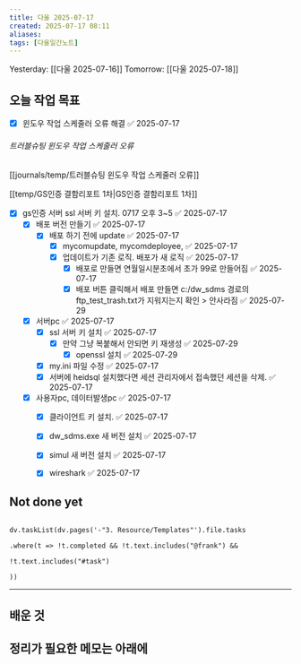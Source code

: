 ```yaml
---
title: 다울 2025-07-17
created: 2025-07-17 08:11
aliases: 
tags: [다울일간노트]
---
```



Yesterday: [[다울 2025-07-16]] 
Tomorrow: [[다울 2025-07-18]] 



## 오늘 작업 목표
- [x] 윈도우 작업 스케줄러 오류 해결 ✅ 2025-07-17
###### 트러블슈팅 윈도우 작업 스케줄러 오류
[[journals/temp/트러블슈팅 윈도우 작업 스케줄러 오류]]


[[temp/GS인증 결함리포트 1차|GS인증 결함리포트 1차]]
- [x] gs인증 서버 ssl 서버 키 설치. 0717 오후 3~5 ✅ 2025-07-17
	- [x] 배포 버전 만들기 ✅ 2025-07-17
		- [x] 배포 하기 전에 update ✅ 2025-07-17
			- [x] mycomupdate, mycomdeployee, ✅ 2025-07-17
			- [x] 업데이트가 기존 로직. 배포가 새 로직 ✅ 2025-07-17
				- [x] 배포로 만들면 연월일시분초에서 초가 99로 만들어짐 ✅ 2025-07-17
				- [x] 배포 버튼 클릭해서 배포 만들면 c:/dw_sdms 경로의 ftp_test_trash.txt가 지워지는지 확인 > 안사라짐 ✅ 2025-07-29
	- [x] 서버pc ✅ 2025-07-17
		- [x] ssl 서버 키 설치 ✅ 2025-07-17
			- [x] 만약 그냥 복붙해서 안되면 키 재생성 ✅ 2025-07-29
				- [x] openssl 설치 ✅ 2025-07-29
		- [x] my.ini 파일 수정 ✅ 2025-07-17
		- [x] 서버에 heidsql 설치했다면 세션 관리자에서 접속했던 세션을 삭제. ✅ 2025-07-17
	- [x] 사용자pc, 데이터발생pc ✅ 2025-07-17
		- [x] 클라이언트 키 설치. ✅ 2025-07-17
		- [x] dw_sdms.exe 새 버전 설치 ✅ 2025-07-17
		- [x] simul 새 버전 설치 ✅ 2025-07-17
		- [x] wireshark ✅ 2025-07-17





## Not done yet

```dataviewjs

dv.taskList(dv.pages('-"3. Resource/Templates"').file.tasks

.where(t => !t.completed && !t.text.includes("@frank") &&

!t.text.includes("#task")

))

```

---

## 배운 것




## 정리가 필요한 메모는 아래에



